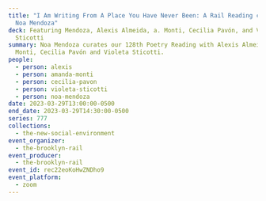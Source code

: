```yaml
---
title: "I Am Writing From A Place You Have Never Been: A Rail Reading curated by
  Noa Mendoza"
deck: Featuring Mendoza, Alexis Almeida, a. Monti, Cecilia Pavón, and Violeta
  Sticotti
summary: Noa Mendoza curates our 128th Poetry Reading with Alexis Almeida, a.
  Monti, Cecilia Pavón and Violeta Sticotti.
people:
  - person: alexis
  - person: amanda-monti
  - person: cecilia-pavon
  - person: violeta-sticotti
  - person: noa-mendoza
date: 2023-03-29T13:00:00-0500
end_date: 2023-03-29T14:30:00-0500
series: 777
collections:
  - the-new-social-environment
event_organizer:
  - the-brooklyn-rail
event_producer:
  - the-brooklyn-rail
event_id: rec22eoKoHwZNDho9
event_platform:
  - zoom
---
```

